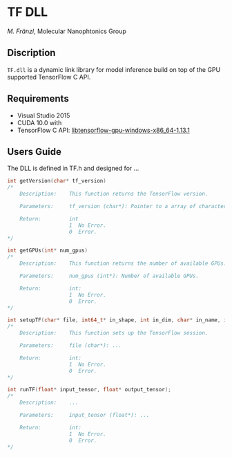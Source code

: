 # TF DLL 

*M. Fränzl*, Molecular Nanophtonics Group

## Discription

`TF.dll` is a dynamic link library for model inference build on top of the GPU supported TensorFlow C API. 

## Requirements

- Visual Studio 2015
- CUDA 10.0 with 
- TensorFlow C API: [libtensorflow-gpu-windows-x86_64-1.13.1](https://storage.googleapis.com/tensorflow/libtensorflow/libtensorflow-gpu-windows-x86_64-1.13.1.zip)


## Users Guide

The DLL is defined in TF.h and designed for ...



```c
int getVersion(char* tf_version)
/*
    Description:    This function returns the TensorFlow version. 

    Parameters:     tf_version (char*): Pointer to a array of characters allocated by the user.

    Return:         int 
                    1  No Error. 
                    0  Error.
*/                
```

```c
int getGPUs(int* num_gpus)
/*
    Description:    This function returns the number of available GPUs. 

    Parameters:     num_gpus (int*): Number of available GPUs.

    Return:         int:
                    1  No Error.
                    0  Error.
*/
```

```c
int setupTF(char* file, int64_t* in_shape, int in_dim, char* in_name, int64_t* out_shape, int out_dim, char* out_name)
/*
    Description:    This function sets up the TensorFlow session. 

    Parameters:     file (char*): ...

    Return:         int:
                    1  No Error.
                    0  Error.
*/
```

```c
int runTF(float* input_tensor, float* output_tensor);
/*
    Description:    ... 

    Parameters:     input_tensor (float*): ...

    Return:         int:
                    1  No Error.
                    0  Error.
*/
```

``
``

